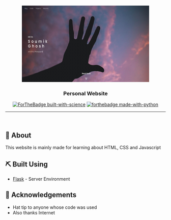 <p align="center">
  <a href="https://raw.githubusercontent.com/Araon/flaskportfolio/master/araon/static/img/screenshot.jpg" rel="noopener">
 <img width=400px height=240px src="https://raw.githubusercontent.com/Araon/flaskportfolio/master/araon/static/img/screenshot.jpg" alt="Project logo"></a>
</p>

<h3 align="center">Personal Website</h3>

<div align="center">

[![ForTheBadge built-with-science](http://ForTheBadge.com/images/badges/built-with-science.svg)](https://GitHub.com/Araon/)
[![forthebadge made-with-python](http://ForTheBadge.com/images/badges/made-with-python.svg)](https://www.python.org/)
</div>

---

<p align="center">
    <br> 
</p>


## 🧐 About <a name = "about"></a>

This website is mainly made for learning about HTML, CSS and Javascript

## ⛏️ Built Using <a name = "built_using"></a>

- [Flask](https://flask.palletsprojects.com) - Server Environment


## 🎉 Acknowledgements <a name = "acknowledgement"></a>

- Hat tip to anyone whose code was used
- Also thanks Internet
